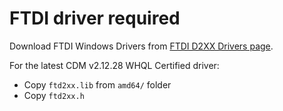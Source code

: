 # FTDI driver required

Download FTDI Windows Drivers from [FTDI D2XX Drivers page](http://www.ftdichip.com/Drivers/D2XX.htm).

For the latest CDM v2.12.28 WHQL Certified driver:

* Copy `ftd2xx.lib` from `amd64/` folder
* Copy `ftd2xx.h`

